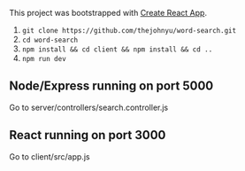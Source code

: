 This project was bootstrapped with [Create React App](https://github.com/facebookincubator/create-react-app).

1. `git clone https://github.com/thejohnyu/word-search.git`
2. `cd word-search`
3. `npm install && cd client && npm install && cd ..`
4. `npm run dev`


## Node/Express running on port 5000

Go to server/controllers/search.controller.js

## React running on port 3000

Go to client/src/app.js
